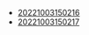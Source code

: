 - [20221003150216](/zet/20221003150216/README.md)
- [20221003150217](/zet/20221003150217/README.md)
